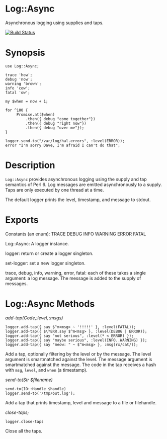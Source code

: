 Log::Async
==========
Asynchronous logging using supplies and taps.

[![Build Status](https://travis-ci.org/bduggan/p6-log-async.svg)](https://travis-ci.org/bduggan/p6-log-async)

Synopsis
========

```
use Log::Async;

trace 'how';
debug 'now';
warning 'brown';
info 'cow';
fatal 'ow';

my $when = now + 1;

for ^100 {
     Promise.at($when)
         .then({ debug "come together"})
         .then({ debug "right now"})
         .then({ debug "over me"});
}

logger.send-to("/var/log/hal.errors", :level(ERROR));
error "I'm sorry Dave, I'm afraid I can't do that";
```

Description
===========

`Log::Async` provides asynchronous logging using
the supply and tap semantics of Perl 6.  Log messages
are emitted asynchronously to a supply.  Taps are
only executed by one thread at a time.

The default logger prints the level, timestamp, and
message to stdout.

Exports
=======

Constants (an enum): TRACE DEBUG INFO WARNING ERROR FATAL

Log::Async: A logger instance.

logger: return or create a logger singleton.

set-logger: set a new logger singleton.

trace, debug, info, warning, error, fatal: each of these
takes a single argument: a log message.  The message is
added to the supply of messages.

Log::Async Methods
==========

*add-tap(Code,:$level,:$msgs)*
```
logger.add-tap({ say $^m<msg> ~ '!!!!!' }, :level(FATAL));
logger.add-tap({ $\*ERR.say $^m<msg> }, :level(DEBUG | ERROR));
logger.add-tap({ say "not serious", :level(* < ERROR) });
logger.add-tap({ say "maybe serious", :level(INFO..WARNING) });
logger.add-tap({ say "meow: " ~ $^m<msg> }, :msg(rx/cat/));
```

Add a tap, optionally filtering by the level or by the message.
The level argument is smartmatched against the level.  The message
argument is smartmatched against the message.  The code in the
tap receives a hash with `msg`, `level`, and `when` (a timestamp).

*send-to(Str $filename)*
```
send-to(IO::Handle $handle)
logger.send-to('/tmp/out.log');
```
Add a tap that prints timestamp, level and message to a file or filehandle.

*close-taps;*
```
logger.close-taps
```
Close all the taps.

